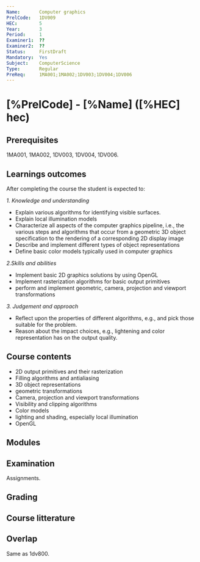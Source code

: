 ```yaml
---
Name:       Computer graphics
PrelCode:   1DV009
HEC:        5
Year:       3
Period:     1
Examiner1:  ??    
Examiner2:  ??
Status:     FirstDraft
Mandatory:  Yes
Subject:    ComputerScience
Type:       Regular
PreReq:     1MA001;1MA002;1DV003;1DV004;1DV006
---
```


# [%PrelCode] - [%Name] ([%HEC] hec)

## Prerequisites

1MA001, 1MA002, 1DV003, 1DV004, 1DV006.

## Learnings outcomes

After completing the course the student is expected to:

*1. Knowledge and understanding*

- Explain various algorithms for identifying visible surfaces.
- Explain local illumination models
- Characterize all aspects of the computer graphics pipeline, i.e., the various steps and algorithms that occur from a geometric 3D object specification to the rendering of a corresponding 2D display image
- Describe and implement different types of object representations
- Define basic color models typically used in computer graphics

 *2.Skills and abilities*

- Implement basic 2D graphics solutions by using OpenGL
- Implement rasterization algorithms for basic output primitives
- perform and implement geometric, camera, projection and viewport transformations

 *3. Judgement and approach*

- Reflect upon the properties of different algorithms, e.g., and pick those suitable for the problem.
- Reason about the impact choices, e.g., lightening and color representation has on the output quality.

## Course contents

- 2D output primitives and their rasterization
- Filling algorithms and antialiasing
- 3D object representations
- geometric transformations
- Camera, projection and viewport transformations
- Visibility and clipping algorithms
- Color models
- lighting and shading, especially local illumination
- OpenGL

## Modules

## Examination

Assignments.

## Grading

## Course litterature

## Overlap

Same as 1dv800.